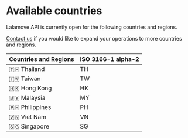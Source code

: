 # Available countries

Lalamove API is currently open for the following countries and regions.

<aside class="success"><a href="#sales">Contact us</a> if you would like to expand your operations to more countries and regions.</aside>

| Countries and Regions | ISO 3166-1 alpha-2 |
| --------------------- | ------------------ |
| 🇹🇭 Thailand           | TH                 |
| 🇹🇼 Taiwan             | TW                 |
| 🇭🇰 Hong Kong          | HK                 |
| 🇲🇾 Malaysia           | MY                 |
| 🇵🇭 Philippines        | PH                 |
| 🇻🇳 Viet Nam           | VN                 |
| 🇸🇬 Singapore          | SG                 |
